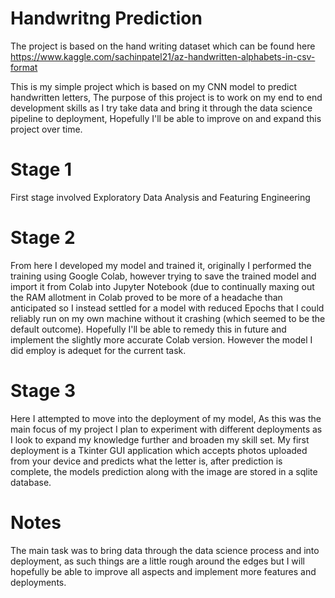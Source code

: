 # Handwritng Prediction
The project is based on the hand writing dataset which can be found here https://www.kaggle.com/sachinpatel21/az-handwritten-alphabets-in-csv-format

This is my simple project which is based on my CNN model to predict handwritten letters, The purpose of this project is to work on my end to end development skills as I try take data and bring it through the data science pipeline to deployment, Hopefully I'll be able to improve on and expand this project over time.
 # Stage 1 
 First stage involved Exploratory Data Analysis and Featuring Engineering
 
 # Stage 2
 From here I developed my model and trained it, originally I performed the training using Google Colab, however trying to save the trained model and import it from Colab into Jupyter Notebook (due to continually maxing out the RAM allotment in Colab proved to be more of a headache than anticipated so I instead settled for a model with reduced Epochs that I could reliably run on my own machine without it crashing (which seemed to be the default outcome). Hopefully I'll be able to remedy this in future and implement the slightly more accurate Colab version. However the model I did employ is adequet for the current task. 
 
 # Stage 3 
 Here I attempted to move into the deployment of my model, As this was the main focus of my project I plan to experiment with different deployments as I look to expand my knowledge further and broaden my skill set. 
 My first deployment is a Tkinter GUI application which accepts photos uploaded from your device and predicts what the letter is, after prediction is complete, the models prediction along with the image are stored in a sqlite database.
 
 # Notes
 The main task was to bring data through the data science process and into deployment, as such things are a little rough around the edges but I will hopefully be able to improve all aspects and implement more features and deployments.
